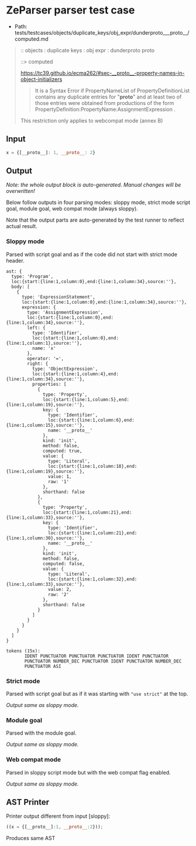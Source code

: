 # ZeParser parser test case

- Path: tests/testcases/objects/duplicate_keys/obj_expr/dunderproto___proto__/computed.md

> :: objects : duplicate keys : obj expr : dunderproto proto
>
> ::> computed
> 
> https://tc39.github.io/ecma262/#sec-__proto__-property-names-in-object-initializers
> 
> > It is a Syntax Error if PropertyNameList of PropertyDefinitionList contains any duplicate entries for "__proto__" and at least two of those entries were obtained from productions of the form PropertyDefinition:PropertyName:AssignmentExpression .
> 
> This restriction only applies to webcompat mode (annex B)

## Input

`````js
x = {[__proto__]: 1, __proto__: 2}
`````

## Output

_Note: the whole output block is auto-generated. Manual changes will be overwritten!_

Below follow outputs in four parsing modes: sloppy mode, strict mode script goal, module goal, web compat mode (always sloppy).

Note that the output parts are auto-generated by the test runner to reflect actual result.

### Sloppy mode

Parsed with script goal and as if the code did not start with strict mode header.

`````
ast: {
  type: 'Program',
  loc:{start:{line:1,column:0},end:{line:1,column:34},source:''},
  body: [
    {
      type: 'ExpressionStatement',
      loc:{start:{line:1,column:0},end:{line:1,column:34},source:''},
      expression: {
        type: 'AssignmentExpression',
        loc:{start:{line:1,column:0},end:{line:1,column:34},source:''},
        left: {
          type: 'Identifier',
          loc:{start:{line:1,column:0},end:{line:1,column:1},source:''},
          name: 'x'
        },
        operator: '=',
        right: {
          type: 'ObjectExpression',
          loc:{start:{line:1,column:4},end:{line:1,column:34},source:''},
          properties: [
            {
              type: 'Property',
              loc:{start:{line:1,column:5},end:{line:1,column:19},source:''},
              key: {
                type: 'Identifier',
                loc:{start:{line:1,column:6},end:{line:1,column:15},source:''},
                name: '__proto__'
              },
              kind: 'init',
              method: false,
              computed: true,
              value: {
                type: 'Literal',
                loc:{start:{line:1,column:18},end:{line:1,column:19},source:''},
                value: 1,
                raw: '1'
              },
              shorthand: false
            },
            {
              type: 'Property',
              loc:{start:{line:1,column:21},end:{line:1,column:33},source:''},
              key: {
                type: 'Identifier',
                loc:{start:{line:1,column:21},end:{line:1,column:30},source:''},
                name: '__proto__'
              },
              kind: 'init',
              method: false,
              computed: false,
              value: {
                type: 'Literal',
                loc:{start:{line:1,column:32},end:{line:1,column:33},source:''},
                value: 2,
                raw: '2'
              },
              shorthand: false
            }
          ]
        }
      }
    }
  ]
}

tokens (15x):
       IDENT PUNCTUATOR PUNCTUATOR PUNCTUATOR IDENT PUNCTUATOR
       PUNCTUATOR NUMBER_DEC PUNCTUATOR IDENT PUNCTUATOR NUMBER_DEC
       PUNCTUATOR ASI
`````

### Strict mode

Parsed with script goal but as if it was starting with `"use strict"` at the top.

_Output same as sloppy mode._

### Module goal

Parsed with the module goal.

_Output same as sloppy mode._

### Web compat mode

Parsed in sloppy script mode but with the web compat flag enabled.

_Output same as sloppy mode._

## AST Printer

Printer output different from input [sloppy]:

````js
((x = {[__proto__]:1, __proto__:2}));
````

Produces same AST
